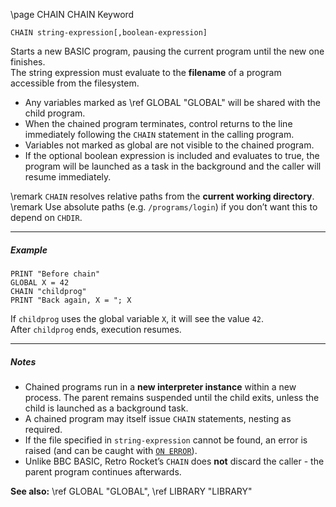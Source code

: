 \page CHAIN CHAIN Keyword
```basic
CHAIN string-expression[,boolean-expression]
```

Starts a new BASIC program, pausing the current program until the new one finishes.  
The string expression must evaluate to the **filename** of a program accessible from the filesystem.

- Any variables marked as \ref GLOBAL "GLOBAL" will be shared with the child program.
- When the chained program terminates, control returns to the line immediately following the `CHAIN` statement in the calling program.  
- Variables not marked as global are not visible to the chained program.
- If the optional boolean expression is included and evaluates to true, the program will be launched as a task in the background and the caller will resume immediately.


\remark `CHAIN` resolves relative paths from the **current working directory**.
\remark Use absolute paths (e.g. `/programs/login`) if you don’t want this to depend on `CHDIR`.

---

##### Example

```basic
PRINT "Before chain"
GLOBAL X = 42
CHAIN "childprog"
PRINT "Back again, X = "; X
```

If `childprog` uses the global variable `X`, it will see the value `42`.  
After `childprog` ends, execution resumes.

---

##### Notes
- Chained programs run in a **new interpreter instance** within a new process. The parent remains suspended until the child exits, unless the child is launched as a background task.
- A chained program may itself issue `CHAIN` statements, nesting as required.  
- If the file specified in `string-expression` cannot be found, an error is raised (and can be caught with [`ON ERROR`](https://github.com/brainboxdotcc/retro-rocket/wiki/ONERROR)).  
- Unlike BBC BASIC, Retro Rocket’s `CHAIN` does **not** discard the caller - the parent program continues afterwards.

**See also:**
\ref GLOBAL "GLOBAL", \ref LIBRARY "LIBRARY"
